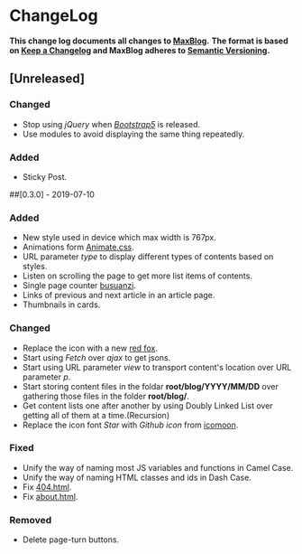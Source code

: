 # ChangeLog
**This change log documents all changes to [MaxBlog](https://github.com/aHuYan/ahuyan.github.io).**
**The format is based on [Keep a Changelog](https://keepachangelog.com/en/1.0.0/) and MaxBlog adheres to [Semantic Versioning](https://semver.org/).**

## [Unreleased]
### Changed
- Stop using *jQuery* when *[Bootstrap5](https://github.com/twbs/bootstrap/pull/23586)* is released.
- Use modules to avoid displaying the same thing repeatedly.

### Added
- Sticky Post.

##[0.3.0] - 2019-07-10
### Added
- New style used in device which max width is 767px.
- Animations form [Animate.css](https://daneden.github.io/animate.css/).
- URL parameter *type* to display different types of contents based on styles.
- Listen on scrolling the page to get more list items of contents.
- Single page counter [busuanzi](https://busuanzi.ibruce.info/).
- Links of previous and next article in an article page.
- Thumbnails in cards.

### Changed
- Replace the icon with a new [red fox](http://ahuyan.github.io/about#logo).
- Start using *Fetch* over *ajax* to get jsons.
- Start using URL parameter *view* to transport content's location over URL parameter *p*.
- Start storing content files in the foldar **root/blog/YYYY/MM/DD** over gathering those files in the folder **root/blog/**.
- Get content lists one after another by using Doubly Linked List over getting all of them at a time.(Recursion)
- Replace the icon font *Star* with *Github icon* from [icomoon](https://icomoon.io/).

### Fixed
- Unify the way of naming most JS variables and functions in Camel Case.
- Unify the way of naming HTML classes and ids in Dash Case.
- Fix [404.html](/404.html).
- Fix [about.html](/about.html).

### Removed
- Delete page-turn buttons.